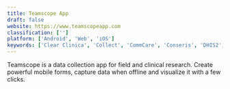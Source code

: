 ```yaml
---
title: Teamscope App
draft: false 
website: https://www.teamscopeapp.com
classification: ['']
platform: ['Android', 'Web', 'iOS']
keywords: ['Clear Clinica', 'Collect', 'CommCare', 'Conseris', 'DHIS2', 'Enketo Smart Paper', 'GNU Health', 'Medidata CTMS', 'Mobenzi Researcher', 'OnCore', 'Ona', 'Open Data Kit', 'OpenClinica', 'OpenMRS', 'Qualtrics Research Core', 'REDCap', 'SurveyCTO', 'eAdjudication', 'ePharmaOne']
---
```

Teamscope is a data collection app for field and clinical research. Create powerful mobile forms, capture data when offline and visualize it with a few clicks.